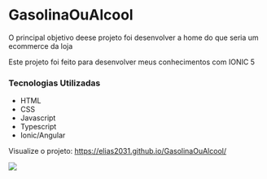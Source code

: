 # GasolinaOuAlcool

O principal objetivo deese projeto foi desenvolver a home do que seria um ecommerce da loja

Este projeto foi feito para desenvolver meus conhecimentos com IONIC 5

### Tecnologias Utilizadas
- HTML
- CSS
- Javascript
- Typescript
- Ionic/Angular

Visualize o projeto: https://elias2031.github.io/GasolinaOuAlcool/

<img src="img/apresentacao_git.png">

